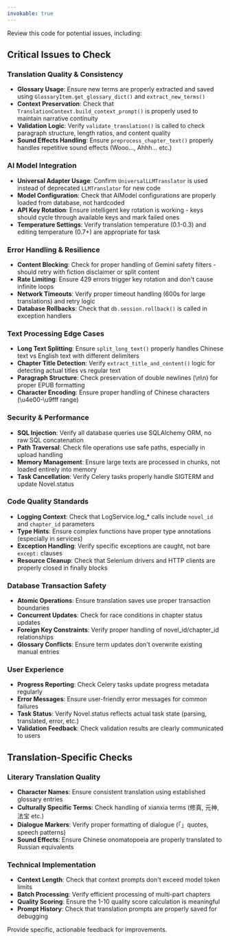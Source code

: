 ```yaml
---
invokable: true
---
```


Review this code for potential issues, including:

## Critical Issues to Check

### Translation Quality & Consistency
- **Glossary Usage**: Ensure new terms are properly extracted and saved using `GlossaryItem.get_glossary_dict()` and `extract_new_terms()`
- **Context Preservation**: Check that `TranslationContext.build_context_prompt()` is properly used to maintain narrative continuity
- **Validation Logic**: Verify `validate_translation()` is called to check paragraph structure, length ratios, and content quality
- **Sound Effects Handling**: Ensure `preprocess_chapter_text()` properly handles repetitive sound effects (Wooo..., Ahhh... etc.)

### AI Model Integration
- **Universal Adapter Usage**: Confirm `UniversalLLMTranslator` is used instead of deprecated `LLMTranslator` for new code
- **Model Configuration**: Check that AIModel configurations are properly loaded from database, not hardcoded
- **API Key Rotation**: Ensure intelligent key rotation is working - keys should cycle through available keys and mark failed ones
- **Temperature Settings**: Verify translation temperature (0.1-0.3) and editing temperature (0.7+) are appropriate for task

### Error Handling & Resilience
- **Content Blocking**: Check for proper handling of Gemini safety filters - should retry with fiction disclaimer or split content
- **Rate Limiting**: Ensure 429 errors trigger key rotation and don't cause infinite loops
- **Network Timeouts**: Verify proper timeout handling (600s for large translations) and retry logic
- **Database Rollbacks**: Check that `db.session.rollback()` is called in exception handlers

### Text Processing Edge Cases
- **Long Text Splitting**: Ensure `split_long_text()` properly handles Chinese text vs English text with different delimiters
- **Chapter Title Detection**: Verify `extract_title_and_content()` logic for detecting actual titles vs regular text
- **Paragraph Structure**: Check preservation of double newlines (\n\n) for proper EPUB formatting
- **Character Encoding**: Ensure proper handling of Chinese characters (\u4e00-\u9fff range)

### Security & Performance
- **SQL Injection**: Verify all database queries use SQLAlchemy ORM, no raw SQL concatenation
- **Path Traversal**: Check file operations use safe paths, especially in upload handling
- **Memory Management**: Ensure large texts are processed in chunks, not loaded entirely into memory
- **Task Cancellation**: Verify Celery tasks properly handle SIGTERM and update Novel.status

### Code Quality Standards
- **Logging Context**: Check that LogService.log_* calls include `novel_id` and `chapter_id` parameters
- **Type Hints**: Ensure complex functions have proper type annotations (especially in services)
- **Exception Handling**: Verify specific exceptions are caught, not bare `except:` clauses
- **Resource Cleanup**: Check that Selenium drivers and HTTP clients are properly closed in finally blocks

### Database Transaction Safety
- **Atomic Operations**: Ensure translation saves use proper transaction boundaries
- **Concurrent Updates**: Check for race conditions in chapter status updates
- **Foreign Key Constraints**: Verify proper handling of novel_id/chapter_id relationships
- **Glossary Conflicts**: Ensure term updates don't overwrite existing manual entries

### User Experience
- **Progress Reporting**: Check Celery tasks update progress metadata regularly
- **Error Messages**: Ensure user-friendly error messages for common failures
- **Task Status**: Verify Novel.status reflects actual task state (parsing, translated, error, etc.)
- **Validation Feedback**: Check validation results are clearly communicated to users

## Translation-Specific Checks

### Literary Translation Quality
- **Character Names**: Ensure consistent translation using established glossary entries
- **Culturally Specific Terms**: Check handling of xianxia terms (修真, 元神, 法宝 etc.)
- **Dialogue Markers**: Verify proper formatting of dialogue (「」quotes, speech patterns)
- **Sound Effects**: Ensure Chinese onomatopoeia are properly translated to Russian equivalents

### Technical Implementation
- **Context Length**: Check that context prompts don't exceed model token limits
- **Batch Processing**: Verify efficient processing of multi-part chapters
- **Quality Scoring**: Ensure the 1-10 quality score calculation is meaningful
- **Prompt History**: Check that translation prompts are properly saved for debugging

Provide specific, actionable feedback for improvements.